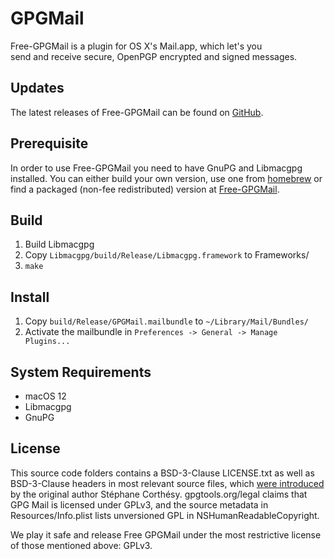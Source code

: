 GPGMail
=======

Free-GPGMail is a plugin for OS X's Mail.app, which let's you  
send and receive secure, OpenPGP encrypted and signed messages.

Updates
-------

The latest releases of Free-GPGMail can be found on [GitHub](https://github.com/Free-GPGMail/Free-GPGMail).

Prerequisite
------------

In order to use Free-GPGMail you need to have GnuPG and Libmacgpg installed.
You can either build your own version, use one from [homebrew](http://brew.sh) or
find a packaged (non-fee redistributed) version at [Free-GPGMail](https://github.com/Free-GPGMail/Free-GPGMail).

Build
-----

1. Build Libmacgpg
2. Copy `Libmacgpg/build/Release/Libmacgpg.framework` to Frameworks/
3. `make`

Install
-------
1. Copy `build/Release/GPGMail.mailbundle` to `~/Library/Mail/Bundles/`
2. Activate the mailbundle in `Preferences -> General -> Manage Plugins...`



System Requirements
-------------------

* macOS 12
* Libmacgpg
* GnuPG


License
-------

This source code folders contains a BSD-3-Clause LICENSE.txt as well as BSD-3-Clause headers in most
relevant source files, which [were introduced](https://www.sente.ch/software/GPGMail/English.lproj/GPGMail.html#License)
by the original author Stéphane Corthésy. gpgtools.org/legal claims that GPG Mail is licensed under GPLv3,
and the source metadata in Resources/Info.plist lists unversioned GPL in NSHumanReadableCopyright.

We play it safe and release Free GPGMail under the most restrictive license of those mentioned above: GPLv3.

